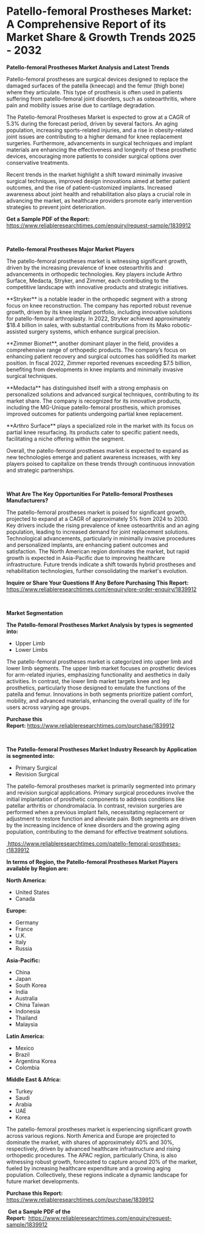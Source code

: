<p><h1>Patello-femoral Prostheses Market: A Comprehensive Report of its Market Share & Growth Trends 2025 - 2032</h1></p><p><strong>Patello-femoral Prostheses Market Analysis and Latest Trends</strong></p>
<p><p>Patello-femoral prostheses are surgical devices designed to replace the damaged surfaces of the patella (kneecap) and the femur (thigh bone) where they articulate. This type of prosthesis is often used in patients suffering from patello-femoral joint disorders, such as osteoarthritis, where pain and mobility issues arise due to cartilage degradation.</p><p>The Patello-femoral Prostheses Market is expected to grow at a CAGR of 5.3% during the forecast period, driven by several factors. An aging population, increasing sports-related injuries, and a rise in obesity-related joint issues are contributing to a higher demand for knee replacement surgeries. Furthermore, advancements in surgical techniques and implant materials are enhancing the effectiveness and longevity of these prosthetic devices, encouraging more patients to consider surgical options over conservative treatments.</p><p>Recent trends in the market highlight a shift toward minimally invasive surgical techniques, improved design innovations aimed at better patient outcomes, and the rise of patient-customized implants. Increased awareness about joint health and rehabilitation also plays a crucial role in advancing the market, as healthcare providers promote early intervention strategies to prevent joint deterioration.</p></p>
<p><strong>Get a Sample PDF of the Report:&nbsp;</strong> <a href="https://www.reliableresearchtimes.com/enquiry/request-sample/1839912?utm_campaign=3043&utm_medium=2&utm_source=Github&utm_content=ia&utm_term=14042025&utm_id=patello-femoral-prostheses">https://www.reliableresearchtimes.com/enquiry/request-sample/1839912</a></p>
<p>&nbsp;</p>
<p><strong>Patello-femoral Prostheses Major Market Players</strong></p>
<p><p>The patello-femoral prostheses market is witnessing significant growth, driven by the increasing prevalence of knee osteoarthritis and advancements in orthopedic technologies. Key players include Arthro Surface, Medacta, Stryker, and Zimmer, each contributing to the competitive landscape with innovative products and strategic initiatives.</p><p>**Stryker** is a notable leader in the orthopedic segment with a strong focus on knee reconstruction. The company has reported robust revenue growth, driven by its knee implant portfolio, including innovative solutions for patello-femoral arthroplasty. In 2022, Stryker achieved approximately $18.4 billion in sales, with substantial contributions from its Mako robotic-assisted surgery systems, which enhance surgical precision.</p><p>**Zimmer Biomet**, another dominant player in the field, provides a comprehensive range of orthopedic products. The company’s focus on enhancing patient recovery and surgical outcomes has solidified its market position. In fiscal 2022, Zimmer reported revenues exceeding $7.5 billion, benefiting from developments in knee implants and minimally invasive surgical techniques.</p><p>**Medacta** has distinguished itself with a strong emphasis on personalized solutions and advanced surgical techniques, contributing to its market share. The company is recognized for its innovative products, including the MG-Unique patello-femoral prosthesis, which promises improved outcomes for patients undergoing partial knee replacement.</p><p>**Arthro Surface** plays a specialized role in the market with its focus on partial knee resurfacing. Its products cater to specific patient needs, facilitating a niche offering within the segment.</p><p>Overall, the patello-femoral prostheses market is expected to expand as new technologies emerge and patient awareness increases, with key players poised to capitalize on these trends through continuous innovation and strategic partnerships.</p></p>
<p>&nbsp;</p>
<p><strong>What Are The Key Opportunities For Patello-femoral Prostheses Manufacturers?</strong></p>
<p><p>The patello-femoral prostheses market is poised for significant growth, projected to expand at a CAGR of approximately 5% from 2024 to 2030. Key drivers include the rising prevalence of knee osteoarthritis and an aging population, leading to increased demand for joint replacement solutions. Technological advancements, particularly in minimally invasive procedures and personalized implants, are enhancing patient outcomes and satisfaction. The North American region dominates the market, but rapid growth is expected in Asia-Pacific due to improving healthcare infrastructure. Future trends indicate a shift towards hybrid prostheses and rehabilitation technologies, further consolidating the market's evolution.</p></p>
<p><strong>Inquire or Share Your Questions If Any Before Purchasing This Report:</strong> <a href="https://www.reliableresearchtimes.com/enquiry/pre-order-enquiry/1839912?utm_campaign=3043&utm_medium=2&utm_source=Github&utm_content=ia&utm_term=14042025&utm_id=patello-femoral-prostheses">https://www.reliableresearchtimes.com/enquiry/pre-order-enquiry/1839912</a></p>
<p>&nbsp;</p>
<p><strong>Market Segmentation</strong></p>
<p><strong>The Patello-femoral Prostheses Market Analysis by types is segmented into:</strong></p>
<p><ul><li>Upper Limb</li><li>Lower Limbs</li></ul></p>
<p><p>The patello-femoral prostheses market is categorized into upper limb and lower limb segments. The upper limb market focuses on prosthetic devices for arm-related injuries, emphasizing functionality and aesthetics in daily activities. In contrast, the lower limb market targets knee and leg prosthetics, particularly those designed to emulate the functions of the patella and femur. Innovations in both segments prioritize patient comfort, mobility, and advanced materials, enhancing the overall quality of life for users across varying age groups.</p></p>
<p><strong>Purchase this Report:&nbsp;</strong><a href="https://www.reliableresearchtimes.com/purchase/1839912?utm_campaign=3043&utm_medium=2&utm_source=Github&utm_content=ia&utm_term=14042025&utm_id=patello-femoral-prostheses">https://www.reliableresearchtimes.com/purchase/1839912</a></p>
<p>&nbsp;</p>
<p><strong>The Patello-femoral Prostheses Market Industry Research by Application is segmented into:</strong></p>
<p><ul><li>Primary Surgical</li><li>Revision Surgical</li></ul></p>
<p><p>The patello-femoral prostheses market is primarily segmented into primary and revision surgical applications. Primary surgical procedures involve the initial implantation of prosthetic components to address conditions like patellar arthritis or chondromalacia. In contrast, revision surgeries are performed when a previous implant fails, necessitating replacement or adjustment to restore function and alleviate pain. Both segments are driven by the increasing incidence of knee disorders and the growing aging population, contributing to the demand for effective treatment solutions.</p></p>
<p><a href="https://www.reliableresearchtimes.com/patello-femoral-prostheses-r1839912?utm_campaign=3043&utm_medium=2&utm_source=Github&utm_content=ia&utm_term=14042025&utm_id=patello-femoral-prostheses">&nbsp;https://www.reliableresearchtimes.com/patello-femoral-prostheses-r1839912</a></p>
<p><strong>In terms of Region, the Patello-femoral Prostheses Market Players available by Region are:</strong></p>
<p>
    <p> <strong> North America: </strong>
        <ul>
            <li>United States</li>
            <li>Canada</li>
        </ul>
        </p> 
    <p> <strong> Europe: </strong>
        <ul>
            <li>Germany</li>
            <li>France</li>
            <li>U.K.</li>
            <li>Italy</li>
            <li>Russia</li>
        </ul>
        </p> 
    <p> <strong> Asia-Pacific: </strong>
        <ul>
            <li>China</li>
            <li>Japan</li>
            <li>South Korea</li>
            <li>India</li>
            <li>Australia</li>
            <li>China Taiwan</li>
            <li>Indonesia</li>
            <li>Thailand</li>
            <li>Malaysia</li>
        </ul>
        </p> 
    <p> <strong> Latin America: </strong>
        <ul>
            <li>Mexico</li>
            <li>Brazil</li>
            <li>Argentina Korea</li>
            <li>Colombia</li>
        </ul>
        </p> 
    <p> <strong> Middle East & Africa: </strong>
        <ul>
            <li>Turkey</li>
            <li>Saudi</li>
            <li>Arabia</li>
            <li>UAE</li>
            <li>Korea</li>
        </ul>
    </p>
    </p>
<p><p>The patello-femoral prostheses market is experiencing significant growth across various regions. North America and Europe are projected to dominate the market, with shares of approximately 40% and 30%, respectively, driven by advanced healthcare infrastructure and rising orthopedic procedures. The APAC region, particularly China, is also witnessing robust growth, forecasted to capture around 20% of the market, fueled by increasing healthcare expenditure and a growing aging population. Collectively, these regions indicate a dynamic landscape for future market developments.</p></p>
<p><strong>Purchase this Report: </strong><a href="https://www.reliableresearchtimes.com/purchase/1839912?utm_campaign=3043&utm_medium=2&utm_source=Github&utm_content=ia&utm_term=14042025&utm_id=patello-femoral-prostheses">https://www.reliableresearchtimes.com/purchase/1839912</a></p>
<p>&nbsp;<strong>Get a Sample PDF of the Report:&nbsp;&nbsp;</strong><a href="https://www.reliableresearchtimes.com/enquiry/request-sample/1839912?utm_campaign=3043&utm_medium=2&utm_source=Github&utm_content=ia&utm_term=14042025&utm_id=patello-femoral-prostheses">https://www.reliableresearchtimes.com/enquiry/request-sample/1839912</a></p>
<p><strong></strong></p>
<p><p></p><p></p><p></p></p>